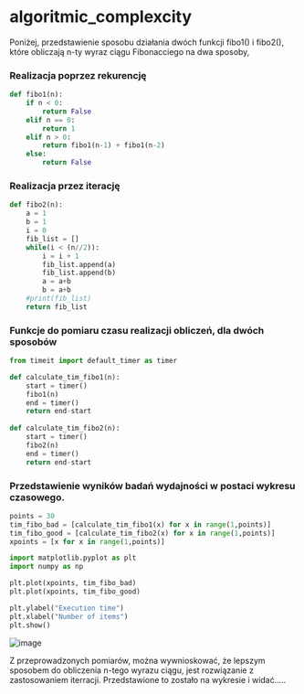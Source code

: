 # algoritmic_complexcity

Poniżej, przedstawienie sposobu działania dwóch funkcji fibo1() i fibo2(),
które obliczają n-ty wyraz ciągu Fibonacciego na dwa sposoby,

### Realizacja poprzez rekurencję 
```py
def fibo1(n):
    if n < 0:
        return False
    elif n == 0:
        return 1
    elif n > 0:
        return fibo1(n-1) + fibo1(n-2)
    else:
        return False
```


### Realizacja przez iterację 

```py
def fibo2(n):
    a = 1
    b = 1
    i = 0
    fib_list = []
    while(i < (n//2)):
        i = i + 1
        fib_list.append(a)
        fib_list.append(b)
        a = a+b
        b = a+b
    #print(fib_list)    
    return fib_list
```


### Funkcje do pomiaru czasu realizacji obliczeń, dla dwóch sposobów  
```py
from timeit import default_timer as timer

def calculate_tim_fibo1(n):
    start = timer()
    fibo1(n)
    end = timer()
    return end-start
    
def calculate_tim_fibo2(n):
    start = timer()
    fibo2(n)
    end = timer()
    return end-start
```

### Przedstawienie wyników badań wydajności w postaci wykresu czasowego.
```py
points = 30
tim_fibo_bad = [calculate_tim_fibo1(x) for x in range(1,points)]
tim_fibo_good = [calculate_tim_fibo2(x) for x in range(1,points)]
xpoints = [x for x in range(1,points)]

import matplotlib.pyplot as plt
import numpy as np

plt.plot(xpoints, tim_fibo_bad)
plt.plot(xpoints, tim_fibo_good)

plt.ylabel("Execution time")
plt.xlabel("Number of items")
plt.show()
```
![image](https://user-images.githubusercontent.com/111123372/200170133-47831ce0-2666-493c-9226-8b722186b607.png)

Z przeprowadzonych pomiarów, można wywnioskować,
że lepszym sposobem do obliczenia n-tego wyrazu ciągu,
jest rozwiązanie z zastosowaniem iterracji.
Przedstawione to zostało na wykresie i widać.....





